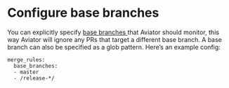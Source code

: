 # Configure base branches

You can explicitly specify [base branches ](broken-reference)that Aviator should monitor, this way Aviator will ignore any PRs that target a different base branch. A base branch can also be specified as a glob pattern. Here’s an example config:

```
merge_rules:
  base_branches:
  - master
  - /release-*/
```
